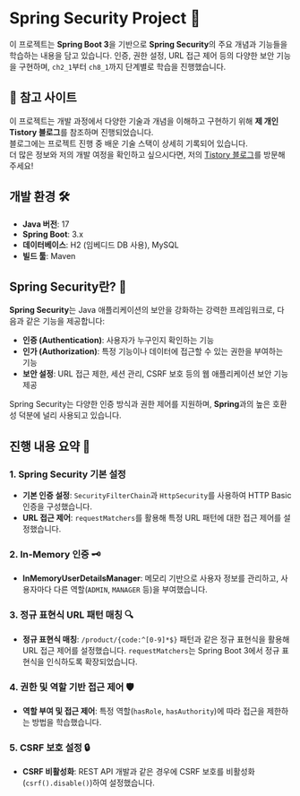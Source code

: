 # Spring Security Project 🚀

이 프로젝트는 **Spring Boot 3**을 기반으로 **Spring Security**의 주요 개념과 기능들을 학습하는 내용을 담고 있습니다. 인증, 권한 설정, URL 접근 제어 등의 다양한 보안 기능을 구현하며, `ch2_1`부터 `ch8_1`까지 단계별로 학습을 진행했습니다.

## 📖 참고 사이트

이 프로젝트는 개발 과정에서 다양한 기술과 개념을 이해하고 구현하기 위해 **제 개인 Tistory 블로그**를 참조하며 진행되었습니다.  
블로그에는 프로젝트 진행 중 배운 기술 스택이 상세히 기록되어 있습니다.  
더 많은 정보와 저의 개발 여정을 확인하고 싶으시다면, 저의 [Tistory 블로그](https://myinfo503.tistory.com/)를 방문해 주세요!  

## 개발 환경 🛠️
- **Java 버전**: 17
- **Spring Boot**: 3.x
- **데이터베이스**: H2 (임베디드 DB 사용), MySQL
- **빌드 툴**: Maven

## Spring Security란? 🔐

**Spring Security**는 Java 애플리케이션의 보안을 강화하는 강력한 프레임워크로, 다음과 같은 기능을 제공합니다:
- **인증 (Authentication)**: 사용자가 누구인지 확인하는 기능
- **인가 (Authorization)**: 특정 기능이나 데이터에 접근할 수 있는 권한을 부여하는 기능
- **보안 설정**: URL 접근 제한, 세션 관리, CSRF 보호 등의 웹 애플리케이션 보안 기능 제공

Spring Security는 다양한 인증 방식과 권한 제어를 지원하며, **Spring**과의 높은 호환성 덕분에 널리 사용되고 있습니다.

## 진행 내용 요약 📘

### 1. Spring Security 기본 설정
- **기본 인증 설정**: `SecurityFilterChain`과 `HttpSecurity`를 사용하여 HTTP Basic 인증을 구성했습니다.
- **URL 접근 제어**: `requestMatchers`를 활용해 특정 URL 패턴에 대한 접근 제어를 설정했습니다.

### 2. In-Memory 인증 🗝️
- **InMemoryUserDetailsManager**: 메모리 기반으로 사용자 정보를 관리하고, 사용자마다 다른 역할(`ADMIN`, `MANAGER` 등)을 부여했습니다.

### 3. 정규 표현식 URL 패턴 매칭 🔍
- **정규 표현식 매칭**: `/product/{code:^[0-9]*$}` 패턴과 같은 정규 표현식을 활용해 URL 접근 제어를 설정했습니다. `requestMatchers`는 Spring Boot 3에서 정규 표현식을 인식하도록 확장되었습니다.

### 4. 권한 및 역할 기반 접근 제어 🛡️
- **역할 부여 및 접근 제어**: 특정 역할(`hasRole`, `hasAuthority`)에 따라 접근을 제한하는 방법을 학습했습니다.

### 5. CSRF 보호 설정 🔒
- **CSRF 비활성화**: REST API 개발과 같은 경우에 CSRF 보호를 비활성화(`csrf().disable()`)하여 설정했습니다.
